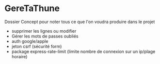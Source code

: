 # GereTaThune

Dossier Concept pour noter tous ce que l'on voudra produire dans le projet

- supprimer les lignes ou modifier
- Gérer les mots de passes oubliés
- auth google/apple
- jeton csrf (sécurité form)
- package express-rate-limit (limite nombre de connexion sur un ip/plage horaire)
